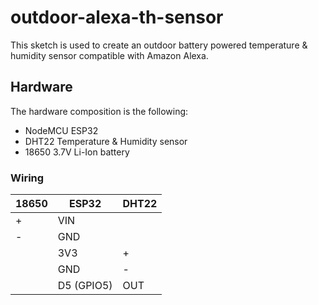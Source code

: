 # outdoor-alexa-th-sensor

This sketch is used to create an outdoor battery powered temperature & humidity sensor compatible with Amazon Alexa.

## Hardware

The hardware composition is the following:
* NodeMCU ESP32
* DHT22 Temperature & Humidity sensor
* 18650 3.7V Li-Ion battery

### Wiring

18650 | ESP32     | DHT22
----- | --------- | -------------
+     | VIN       |
-     | GND       |
      | 3V3       | +
      | GND       | -
      | D5 (GPIO5)| OUT

